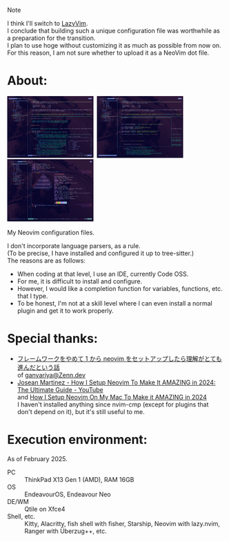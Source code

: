 > [!NOTE]
> I think I'll switch to [LazyVim](https://www.lazyvim.org/).  
> I conclude that building such a unique configuration file was worthwhile as a preparation for the transition.  
> I plan to use hoge without customizing it as much as possible from now on.  
> For this reason, I am not sure whether to upload it as a NeoVim dot file.

# About:

<a href="https://github.com/dollplayer2501/dollplayer2501/blob/main/screenshot..neovim/EndeavourOS_Qtile_2025-02-28_22-47-11.png">
<img src="https://raw.githubusercontent.com/dollplayer2501/dollplayer2501/refs/heads/main/screenshot..neovim/EndeavourOS_Qtile_2025-02-28_22-47-11.png" width=200></a>&nbsp;
<a href="https://github.com/dollplayer2501/dollplayer2501/blob/main/screenshot..neovim/EndeavourOS_Qtile_2025-02-28_22-49-21.png">
<img src="https://raw.githubusercontent.com/dollplayer2501/dollplayer2501/refs/heads/main/screenshot..neovim/EndeavourOS_Qtile_2025-02-28_22-49-21.png" width=200></a>&nbsp;
<a href="https://github.com/dollplayer2501/dollplayer2501/blob/main/screenshot..neovim/EndeavourOS_Qtile_2025-02-28_22-51-18.png"><img src="https://raw.githubusercontent.com/dollplayer2501/dollplayer2501/refs/heads/main/screenshot..neovim/EndeavourOS_Qtile_2025-02-28_22-51-18.png" width=200></a>


My Neovim configuration files.

I don't incorporate language parsers, as a rule.  
(To be precise, I have installed and configured it up to tree-sitter.)  
The reasons are as follows:
- When coding at that level, I use an IDE, currently Code OSS.
- For me, it is difficult to install and configure.
- However, I would like a completion function for variables, functions, etc. that I type.
- To be honest, I'm not at a skill level where I can even install a normal plugin and get it to work properly.


# Special thanks:

- [フレームワークをやめて 1 から neovim をセットアップしたら理解がとても進んだという話](https://zenn.dev/ganariya/articles/setup-neovim-from-scratch-instead-of-framework)  
of [ganyariya@Zenn.dev](https://zenn.dev/ganariya)
- [Josean Martinez - How I Setup Neovim To Make It AMAZING in 2024: The Ultimate Guide - YouTube](https://www.youtube.com/watch?v=6pAG3BHurdM)  
and [How I Setup Neovim On My Mac To Make it AMAZING in 2024](https://www.josean.com/posts/how-to-setup-neovim-2024)  
I haven't installed anything since nvim-cmp (except for plugins that don't depend on it), but it's still useful to me.


# Execution environment:

As of February 2025.

<dl>
  <dt>PC</dt>
  <dd>ThinkPad X13 Gen 1 (AMD), RAM 16GB</dd>
  <dt>OS</dt>
  <dd>EndeavourOS, Endeavour Neo</dd>
  <dt>DE/WM</dt>
  <dd>Qtile on Xfce4</dd>
  <dt>Shell, etc.</dt>
  <dd>Kitty, Alacritty, fish shell with fisher, Starship, Neovim with lazy.nvim, Ranger with Überzug++, etc.</dd>
</dl>

